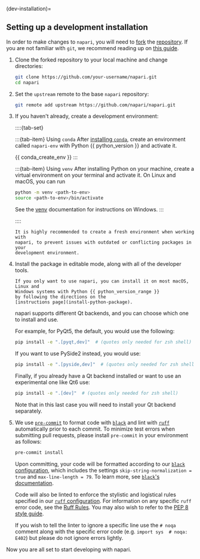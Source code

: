 (dev-installation)=
## Setting up a development installation

In order to make changes to `napari`, you will need to [fork](https://docs.github.com/en/get-started/exploring-projects-on-github/contributing-to-a-project) the
[repository](https://github.com/napari/napari). If you are not familiar with `git`, we recommend reading up on [this guide](https://docs.github.com/en/get-started/using-git/about-git#basic-git-commands).

1. Clone the forked repository to your local machine and change directories:

    ```sh
    git clone https://github.com/your-username/napari.git
    cd napari
    ```

2. Set the `upstream` remote to the base `napari` repository:

    ```sh
    git remote add upstream https://github.com/napari/napari.git
    ```

3. If you haven't already, create a development environment:

    ::::{tab-set}

    :::{tab-item} Using `conda`
    After [installing `conda`](https://www.anaconda.com/download), create an environment called `napari-env` with Python {{ python_version }} and activate it.

    {{ conda_create_env }}
    :::

    :::{tab-item} Using `venv`
    After installing Python on your machine, create a virtual environment on your terminal and activate it. On Linux and macOS, you can run
    ```sh
    python -m venv <path-to-env>
    source <path-to-env>/bin/activate
    ```
    See the [venv](https://docs.python.org/3/library/venv.html) documentation for instructions on Windows.
    :::

    ::::

    ```{note}
    It is highly recommended to create a fresh environment when working with
    napari, to prevent issues with outdated or conflicting packages in your
    development environment.
    ```

4. Install the package in editable mode, along with all of the developer tools.

    ```{note}
    If you only want to use napari, you can install it on most macOS, Linux and
    Windows systems with Python {{ python_version_range }}
    by following the directions on the
    [instructions page](install-python-package).
    ```

    napari supports different Qt backends, and you can choose which one to install and use.

    For example, for PyQt5, the default, you would use the following:
    ```sh
    pip install -e ".[pyqt,dev]"  # (quotes only needed for zsh shell)
    ```

    If you want to use PySide2 instead, you would use:
    ```sh
    pip install -e ".[pyside,dev]"  # (quotes only needed for zsh shell)
    ```

    Finally, if you already have a Qt backend installed or want to use an experimental one like Qt6 use:
    ```sh
    pip install -e ".[dev]"  # (quotes only needed for zsh shell)
    ```

    Note that in this last case you will need to install your Qt backend separately.

5. We use [`pre-commit`](https://pre-commit.com) to format code with
   [`black`](https://github.com/psf/black) and lint with
   [`ruff`](https://github.com/astral-sh/ruff) automatically prior to each commit.
   To minimize test errors when submitting pull requests, please install `pre-commit`
   in your environment as follows:

   ```sh
   pre-commit install
   ```

   Upon committing, your code will be formatted according to our [`black`
   configuration](https://github.com/napari/napari/blob/main/pyproject.toml), which includes the settings
   `skip-string-normalization = true` and `max-line-length = 79`. To learn more,
   see [`black`'s documentation](https://black.readthedocs.io/en/stable/).

   Code will also be linted to enforce the stylistic and logistical rules specified
   in our [`ruff` configuration](https://github.com/napari/napari/blob/b9dc8dca1e1afa7567586e7ffa7a36cc7cd9fb6f/pyproject.toml#L219).  For information
   on any specific `ruff` error code, see the [Ruff
   Rules](https://docs.astral.sh/ruff/rules/).  You may also wish to refer to
   the [PEP 8 style guide](https://peps.python.org/pep-0008/).

   If you wish to tell the linter to ignore a specific line use the `# noqa`
   comment along with the specific error code (e.g. `import sys  # noqa: E402`) but
   please do not ignore errors lightly.

Now you are all set to start developing with napari.
